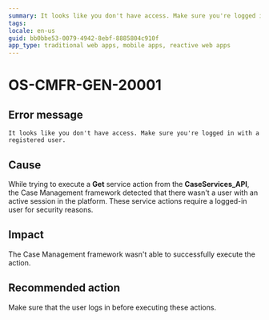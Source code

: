 ```yaml
---
summary: It looks like you don't have access. Make sure you're logged in with a registered user.
tags:
locale: en-us
guid: bb0bbe53-0079-4942-8ebf-8885804c910f
app_type: traditional web apps, mobile apps, reactive web apps
---
```


# OS-CMFR-GEN-20001

## Error message

`It looks like you don't have access. Make sure you're logged in with a registered user.`

## Cause

While trying to execute a **Get** service action from the **CaseServices_API**, the Case Management framework detected that there wasn't a user with an active session in the platform. These service actions require a logged-in user for security reasons.

## Impact

The Case Management framework wasn't able to successfully execute the action.

## Recommended action

Make sure that the user logs in before executing these actions.
